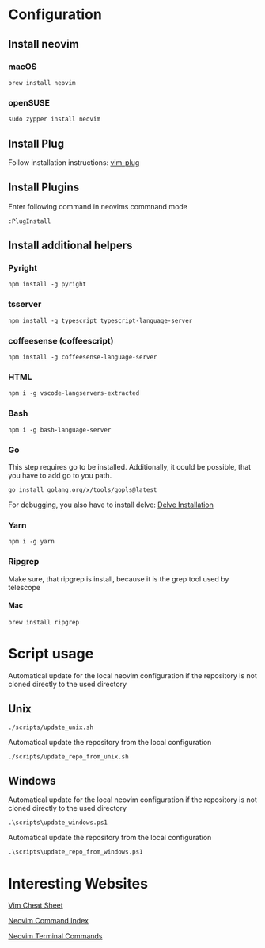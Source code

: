 # Configuration
## Install neovim
### macOS
```
brew install neovim
```
### openSUSE
```
sudo zypper install neovim
```
## Install Plug
Follow installation instructions:
[vim-plug](https://github.com/junegunn/vim-plug#neovim)

## Install Plugins
Enter following command in neovims commnand mode
```
:PlugInstall
```
## Install additional helpers
### Pyright
```
npm install -g pyright
```
### tsserver
```
npm install -g typescript typescript-language-server
```
### coffeesense (coffeescript)
```
npm install -g coffeesense-language-server
```
### HTML
```
npm i -g vscode-langservers-extracted
```
### Bash 
```
npm i -g bash-language-server
```
### Go
This step requires go to be installed. Additionally, it could be possible, that you have to add go to you path.
```
go install golang.org/x/tools/gopls@latest
```
For debugging, you also have to install delve:
[Delve Installation](https://github.com/go-delve/delve/tree/master/Documentation/installation)
### Yarn
```
npm i -g yarn
```
### Ripgrep
Make sure, that ripgrep is install, because it is the grep tool used by telescope
#### Mac
```
brew install ripgrep
```
# Script usage
Automatical update for the local neovim configuration if the repository is not cloned directly to the used directory
## Unix
```
./scripts/update_unix.sh
```
Automatical update the repository from the local configuration
```
./scripts/update_repo_from_unix.sh
```
## Windows
Automatical update for the local neovim configuration if the repository is not cloned directly to the used directory
```
.\scripts\update_windows.ps1
```
Automatical update the repository from the local configuration
```
.\scripts\update_repo_from_windows.ps1
```
# Interesting Websites
[Vim Cheat Sheet](https://vim.rtorr.com/)

[Neovim Command Index](https://neovim.io/doc/user/vimindex.html)

[Neovim Terminal Commands](https://neovim.io/doc/user/nvim_terminal_emulator.html)
